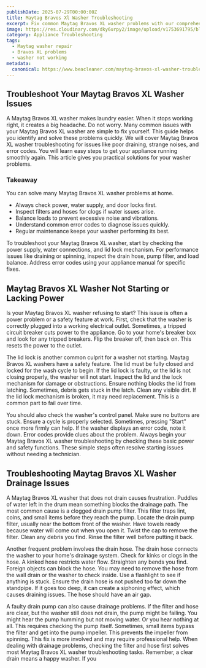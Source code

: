 ```yaml
---
publishDate: 2025-07-29T00:00:00Z
title: Maytag Bravos Xl Washer Troubleshooting
excerpt: Fix common Maytag Bravos XL washer problems with our comprehensive troubleshooting guide. Learn quick solutions for drains, spins, errors, and more.
image: https://res.cloudinary.com/dky6urpy2/image/upload/v1753691795/blog_image_1753691795_bigm8v.webp
category: Appliance Troubleshooting
tags:
  - Maytag washer repair
  - Bravos XL problems
  - washer not working
metadata:
  canonical: https://www.beacleaner.com/maytag-bravos-xl-washer-troubleshooting
---
```


## Troubleshoot Your Maytag Bravos XL Washer Issues

A Maytag Bravos XL washer makes laundry easier. When it stops working right, it creates a big headache. Do not worry. Many common issues with your Maytag Bravos XL washer are simple to fix yourself. This guide helps you identify and solve these problems quickly. We will cover Maytag Bravos XL washer troubleshooting for issues like poor draining, strange noises, and error codes. You will learn easy steps to get your appliance running smoothly again. This article gives you practical solutions for your washer problems.

### Takeaway

You can solve many Maytag Bravos XL washer problems at home.
*   Always check power, water supply, and door locks first.
*   Inspect filters and hoses for clogs if water issues arise.
*   Balance loads to prevent excessive noise and vibrations.
*   Understand common error codes to diagnose issues quickly.
*   Regular maintenance keeps your washer performing its best.

To troubleshoot your Maytag Bravos XL washer, start by checking the power supply, water connections, and lid lock mechanism. For performance issues like draining or spinning, inspect the drain hose, pump filter, and load balance. Address error codes using your appliance manual for specific fixes.

## Maytag Bravos XL Washer Not Starting or Lacking Power

Is your Maytag Bravos XL washer refusing to start? This issue is often a power problem or a safety feature at work. First, check that the washer is correctly plugged into a working electrical outlet. Sometimes, a tripped circuit breaker cuts power to the appliance. Go to your home's breaker box and look for any tripped breakers. Flip the breaker off, then back on. This resets the power to the outlet.

The lid lock is another common culprit for a washer not starting. Maytag Bravos XL washers have a safety feature. The lid must be fully closed and locked for the wash cycle to begin. If the lid lock is faulty, or the lid is not closing properly, the washer will not start. Inspect the lid and the lock mechanism for damage or obstructions. Ensure nothing blocks the lid from latching. Sometimes, debris gets stuck in the latch. Clean any visible dirt. If the lid lock mechanism is broken, it may need replacement. This is a common part to fail over time.

You should also check the washer's control panel. Make sure no buttons are stuck. Ensure a cycle is properly selected. Sometimes, pressing "Start" once more firmly can help. If the washer displays an error code, note it down. Error codes provide clues about the problem. Always begin your Maytag Bravos XL washer troubleshooting by checking these basic power and safety functions. These simple steps often resolve starting issues without needing a technician.

## Troubleshooting Maytag Bravos XL Washer Drainage Issues

A Maytag Bravos XL washer that does not drain causes frustration. Puddles of water left in the drum mean something blocks the drainage path. The most common cause is a clogged drain pump filter. This filter traps lint, coins, and small items before they reach the pump. Locate the drain pump filter, usually near the bottom front of the washer. Have towels ready because water will come out when you open it. Twist the cap to remove the filter. Clean any debris you find. Rinse the filter well before putting it back.

Another frequent problem involves the drain hose. The drain hose connects the washer to your home's drainage system. Check for kinks or clogs in the hose. A kinked hose restricts water flow. Straighten any bends you find. Foreign objects can block the hose. You may need to remove the hose from the wall drain or the washer to check inside. Use a flashlight to see if anything is stuck. Ensure the drain hose is not pushed too far down the standpipe. If it goes too deep, it can create a siphoning effect, which causes draining issues. The hose should have an air gap.

A faulty drain pump can also cause drainage problems. If the filter and hose are clear, but the washer still does not drain, the pump might be failing. You might hear the pump humming but not moving water. Or you hear nothing at all. This requires checking the pump itself. Sometimes, small items bypass the filter and get into the pump impeller. This prevents the impeller from spinning. This fix is more involved and may require professional help. When dealing with drainage problems, checking the filter and hose first solves most Maytag Bravos XL washer troubleshooting tasks. Remember, a clear drain means a happy washer. If you